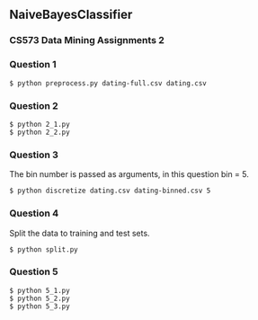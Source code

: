 ## NaiveBayesClassifier
### CS573 Data Mining Assignments 2

### Question 1
```
$ python preprocess.py dating-full.csv dating.csv
```

### Question 2
```
$ python 2_1.py
$ python 2_2.py
```

### Question 3
The bin number is passed as arguments, in this question bin = 5.
```
$ python discretize dating.csv dating-binned.csv 5
```
### Question 4
Split the data to training and test sets.
```
$ python split.py
```

### Question 5
```
$ python 5_1.py
$ python 5_2.py
$ python 5_3.py
```
